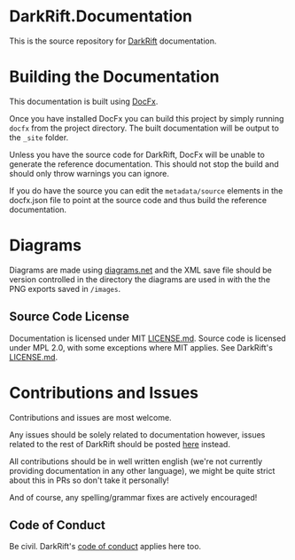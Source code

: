 # DarkRift.Documentation
This is the source repository for [DarkRift](https://www.darkriftnetworking.com) documentation.

# Building the Documentation
This documentation is built using [DocFx](https://dotnet.github.io/docfx/).

Once you have installed DocFx you can build this project by simply running `docfx` from the project directory. The built documentation will be output to the `_site` folder.

Unless you have the source code for DarkRift, DocFx will be unable to generate the reference documentation. This should not stop the build and should only throw warnings you can ignore.

If you do have the source you can edit the `metadata/source` elements in the docfx.json file to point at the source code and thus build the reference documentation.

# Diagrams
Diagrams are made using [diagrams.net](https://app.diagrams.net) and the XML save file should be version controlled in the directory the diagrams are used in with the the PNG exports saved in `/images`.

## Source Code License
Documentation is licensed under MIT [LICENSE.md](LICENSE.md). Source code is licensed under MPL 2.0, with some exceptions where MIT applies. See DarkRift's [LICENSE.md](https://github.com/DarkRiftNetworking/DarkRift/blob/master/LICENSE.md).

# Contributions and Issues
Contributions and issues are most welcome.

Any issues should be solely related to documentation however, issues related to the rest of DarkRift should be posted [here](https://github.com/DarkRiftNetworking/DarkRift-Networking) instead.

All contributions should be in well written english (we're not currently providing documentation in any other language), we might be quite strict about this in PRs so don't take it personally!

And of course, any spelling/grammar fixes are actively encouraged!

## Code of Conduct
Be civil. DarkRift's [code of conduct](https://github.com/DarkRiftNetworking/DarkRift/blob/master/CONTRIBUTING.md) applies here too.
